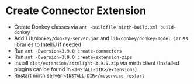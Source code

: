 # Create Connector Extension

* Create Donkey classes via `ant -buildfile mirth-build.xml build-donkey`
* Add `lib/donkey/donkey-server.jar` and `lib/donkey/donkey-model.jar` as libraries to IntelliJ if needed
* Run `ant -Dversion=3.9.0 create-connectors`
* Run `ant -Dversion=3.9.0 create-extension-zips`
* Install `dist/extension/astmlight-3.9.0.zip` via mirth client (Installed plugins can be found in `<INSTALL-DIR>/extensions`)
* Restart mirth server `<INSTALL-DIR>/mcservice restart`